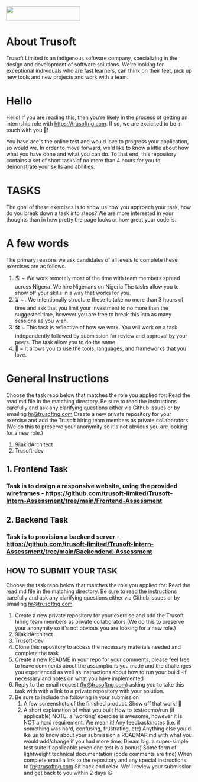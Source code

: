 <img width="200" height="40" src="https://trusoftng.com/wp-content/uploads/2021/06/Trusoft_Logo-removebg-preview.png">

# About Trusoft
Trusoft Limited is an indigenous software company, specializing in the design and development of software solutions.
We're looking for exceptional individuals who are fast learners, can think on their feet, pick up new tools and new projects and work with a team.

# Hello
Hello! If you are reading this, then you're likely in the process of getting an internship role with https://trusoftng.com. If so, we are excicited to be in touch with you 🎉!

You have ace's the online test and would love to progress your application, so would we. 
In order to move forward, we'd like to know a little about how what you have done and what you can do. To that end, this repository contains a set of short tasks of no more than 4 hours for you to demonstrate your skills and abilities.

# TASKS
The goal of these exercises is to show us how you approach your task, how do you break down a task into steps? We are more interested in your thoughts than in how pretty the page looks or how great your code is.

# A few words
The primary reasons we ask candidates of all levels to complete these exercises are as follows.
1. 🌎 ~ We work remotely most of the time with team members spread across Nigeria. We hire Nigerians on Nigeria The tasks allow you to show off your skills in a way that works for you.
2. ⏳ ~ . We intentionally structure these to take no more than 3 hours of time and ask that you limit your investment to no more than the suggested time, however you are free to break this into as many sessions as you wish.
3. 🛠 ~ This task is reflective of how we work. You will work on a task independently followed by submission for review and approval by your peers. The task allow you to do the same.
4. 🧰 ~ It allows you to use the tools, languages, and frameworks that you love.

# General Instructions
Choose the task repo below that matches the role you applied for: 
Read the read.md file in the matching directory. Be sure to read the instructions carefully and ask any clarifying questions either via Github issues or by emailing hr@trusoftng.com
Create a new private repository for your exercise and add the Trusoft hiring team members as private collaborators (We do this to preserve your anonymity so it's not obvious you are looking for a new role.)
1. 9ijakidArchitect
2. Trusoft-dev

## 1. Frontend Task
### Task is to design a responsive website, using the provided wireframes - https://github.com/trusoft-limited/Trusoft-Intern-Assessment/tree/main/Frontend-Assessment


## 2. Backend Task
### Task is to provision a backend server - https://github.com/trusoft-limited/Trusoft-Intern-Assessment/tree/main/Backendend-Assessment


## HOW TO SUBMIT YOUR TASK
Choose the task repo below that matches the role you applied for: 
Read the read.md file in the matching directory. Be sure to read the instructions carefully and ask any clarifying questions either via Github issues or by emailing hr@trusoftng.com
1. Create a new private repository for your exercise and add the Trusoft hiring team members as private collaborators (We do this to preserve your anonymity so it's not obvious you are looking for a new role.)
  1. 9ijakidArchitect
  2. Trusoft-dev
2. Clone this repository to access the necessary materials needed and complete the task
3. Create a new README in your repo for your comments, please feel free to leave comments about the assumptions you made and the challenges you experienced as well as instructions about how to run your build -if necessary and notes on what you have implemented
4. Reply to the email request (hr@trusoftng.com) asking you to take this task with with a link to a private repository with your solution.
5. Be sure to include the following in your submission
    1. A few screenshots of the finished product. Show off that work! 📸
    2. A short explanation of what you built
    How to test/demo/run (if applicable)
      NOTE: a 'working' exercise is awesome, however it is NOT a hard requirement. We mean it!
      Any feedback/notes (i.e. if something was hard, confusing, frustrating, etc)
      Anything else you'd lke us to know about your submission
      a ROADMAP.md with what you would add/change if you had more time. Dream big.
      a super-simple test suite if applicable (even one test is a bonus)
      Some form of lightweight technical documentation (code comments are fine)
When complete email a link to the repository and any special instructions to fr@trusoftng.com
Sit back and relax. We'll review your submission and get back to you within 2 days 😃


